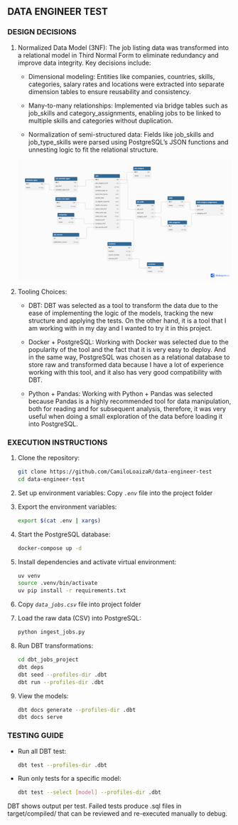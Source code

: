 ## DATA ENGINEER TEST

### DESIGN DECISIONS

1. Normalized Data Model (3NF):
    The job listing data was transformed into a relational model in 
    Third Normal Form to eliminate redundancy and improve data integrity. 
    Key decisions include:

    * Dimensional modeling: Entities like companies, countries, skills, categories, salary rates 
    and locations were extracted into separate dimension tables to ensure reusability 
    and consistency.

    * Many-to-many relationships: Implemented via bridge tables such as job_skills 
    and category_assignments, enabling jobs to be linked to multiple skills 
    and categories without duplication.

    * Normalization of semi-structured data: Fields like job_skills and 
    job_type_skills were parsed using PostgreSQL’s JSON functions and unnesting 
    logic to fit the relational structure.

    ![](ERD.png)

2. Tooling Choices:
    * DBT: DBT was selected as a tool to transform the data due to the ease of implementing the logic of the models, tracking the new structure and applying the tests. On the other hand, it is a tool that I am working with in my day and I wanted to try it in this project.

    * Docker + PostgreSQL: Working with Docker was selected due to the popularity of the tool and the fact that it is very easy to deploy. And in the same way, PostgreSQL was chosen as a relational database to store raw and transformed data because I have a lot of experience working with this tool, and it also has very good compatibility with DBT.

    * Python + Pandas: Working with Python + Pandas was selected because Pandas is a highly recommended tool for data manipulation, both for reading and for subsequent analysis, therefore, it was very useful when doing a small exploration of the data before loading it into PostgreSQL.

### EXECUTION INSTRUCTIONS

1. Clone the repository:
    ```bash
    git clone https://github.com/CamiloLoaizaR/data-engineer-test
    cd data-engineer-test
    ```
2. Set up environment variables:
    Copy *``.env``* file into the project folder

3. Export the environment variables:
    ```bash
    export $(cat .env | xargs)
    ```
4. Start the PostgreSQL database:
    ```bash
    docker-compose up -d
    ```
5. Install dependencies and activate virtual environment:
    ```bash
    uv venv
    source .venv/bin/activate
    uv pip install -r requirements.txt
    ```
6. Copy *``data_jobs.csv``* file into project folder

7. Load the raw data (CSV) into PostgreSQL:
    ```bash
    python ingest_jobs.py
    ```
8. Run DBT transformations:
    ```bash
    cd dbt_jobs_project
    dbt deps
    dbt seed --profiles-dir .dbt
    dbt run --profiles-dir .dbt
    ```
9. View the models:
    ```bash
    dbt docs generate --profiles-dir .dbt
    dbt docs serve
    ```

### TESTING GUIDE

* Run all DBT test:
    ```bash
    dbt test --profiles-dir .dbt
    ```

* Run only tests for a specific model:
    ```bash
    dbt test --select [model] --profiles-dir .dbt
    ```

DBT shows output per test. Failed tests produce .sql files in target/compiled/ that can be reviewed and re-executed manually to debug.